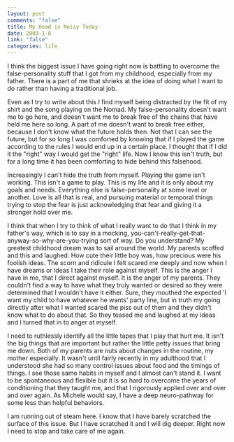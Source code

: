 ```yaml
--- 
layout: post
comments: "false"
title: My Head is Noisy Today
date: 2003-1-8
link: "false"
categories: life
---
```

I think the biggest issue I have going right now is battling to overcome the false-personality stuff that I got from my childhood, especially from my father. There is a part of me that shrieks at the idea of doing what I want to do rather than having a traditional job.

Even as I try to write about this I find myself being distracted by the fit of my shirt and the song playing on the Nomad. My false-personality doesn't want me to go here, and doesn't want me to break free of the chains that have held me here so long. A part of me doesn't want to break free either, because I don't know what the future holds then. Not that I can see the future, but for so long I was comforted by knowing that if I played the game according to the rules I would end up in a certain place. I thought that if I did it the "right" way I would get the "right" life. Now I know this isn't truth, but for a long time it has been comforting to hide behind this falsehood.

Increasingly I can't hide the truth from myself. Playing the game isn't working. This isn't a game to play. This is my life and it is only about my goals and needs. Everything else is false-personality at some level or another. Love is all that is real, and pursuing material or temporal things trying to stop the fear is just acknowledging that fear and giving it a stronger hold over me.

I think that when I try to think of what I really want to do that I think in my father's way, which is to say in a mocking, you-can't-really-get-that-anyway-so-why-are-you-trying sort of way. Do you understand? My greatest childhood dream was to sail around the world. My parents scoffed and this and laughed. How cute their little boy was, how precious were his foolish ideas. The scorn and ridicule I felt scared me deeply and now when I have dreams or ideas I take their role against myself. This is the anger I have in me, that I direct against myself. It is the anger of my parents. They couldn't find a way to have what they truly wanted or desired so they were determined that I wouldn't have it either. Sure, they mouthed the expected 'I want my child to have whatever he wants' party line, but in truth my going directly after what I wanted scared the piss out of them and they didn't know what to do about that. So they teased me and laughed at my ideas and I turned that in to anger at myself.

I need to ruthlessly identify all the little tapes that I play that hurt me. It isn't the big things that are important but rather the little petty issues that bring me down. Both of my parents are nuts about changes in the routine, my mother especially. It wasn't until fairly recently in my adulthood that I understood she had so many control issues about food and the timings of things. I see those same habits in myself and I almost can't stand it. I want to be spontaneous and flexible but it is so hard to overcome the years of conditioning that they taught me, and that I rigorously applied over and over and over again. As Michele would say, I have a deep neuro-pathway for some less than helpful behaviors.

I am running out of steam here. I know that I have barely scratched the surface of this issue. But I have scratched it and I will dig deeper. Right now I need to stop and take care of me again.
